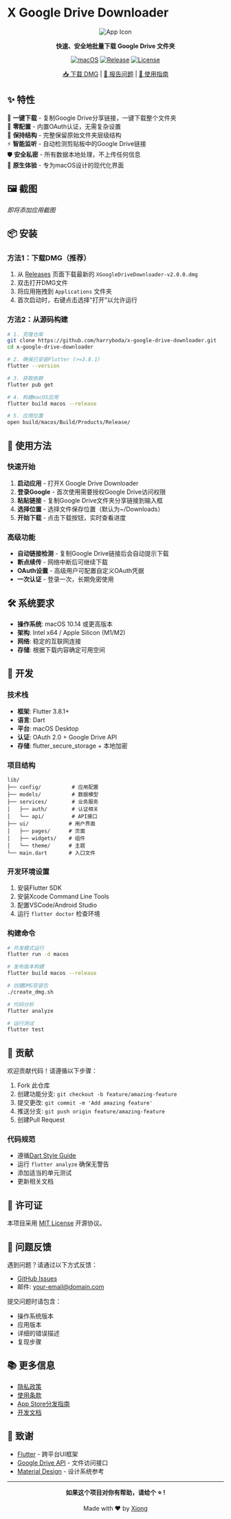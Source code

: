 # X Google Drive Downloader

<div align="center">

![App Icon](user_icon.png)

**快速、安全地批量下载 Google Drive 文件夹**

[![macOS](https://img.shields.io/badge/platform-macOS-blue.svg)](https://github.com/harryboda/x-google-drive-downloader)
[![Release](https://img.shields.io/github/v/release/harryboda/x-google-drive-downloader)](https://github.com/harryboda/x-google-drive-downloader/releases)
[![License](https://img.shields.io/github/license/harryboda/x-google-drive-downloader)](LICENSE)

[📥 下载 DMG](https://github.com/harryboda/x-google-drive-downloader/releases/latest) | [🐛 报告问题](https://github.com/harryboda/x-google-drive-downloader/issues) | [📖 使用指南](#使用方法)

</div>

## ✨ 特性

🚀 **一键下载** - 复制Google Drive分享链接，一键下载整个文件夹  
🔐 **零配置** - 内置OAuth认证，无需复杂设置  
💾 **保持结构** - 完整保留原始文件夹层级结构  
⚡ **智能监听** - 自动检测剪贴板中的Google Drive链接  
🛡️ **安全私密** - 所有数据本地处理，不上传任何信息  
🎨 **原生体验** - 专为macOS设计的现代化界面  

## 🖼️ 截图

*即将添加应用截图*

## 📦 安装

### 方法1：下载DMG（推荐）

1. 从 [Releases](https://github.com/harryboda/x-google-drive-downloader/releases) 页面下载最新的 `XGoogleDriveDownloader-v2.0.0.dmg`
2. 双击打开DMG文件
3. 将应用拖拽到 `Applications` 文件夹
4. 首次启动时，右键点击选择"打开"以允许运行

### 方法2：从源码构建

```bash
# 1. 克隆仓库
git clone https://github.com/harryboda/x-google-drive-downloader.git
cd x-google-drive-downloader

# 2. 确保已安装Flutter (>=3.8.1)
flutter --version

# 3. 获取依赖
flutter pub get

# 4. 构建macOS应用
flutter build macos --release

# 5. 应用位置
open build/macos/Build/Products/Release/
```

## 🚀 使用方法

### 快速开始

1. **启动应用** - 打开X Google Drive Downloader
2. **登录Google** - 首次使用需要授权Google Drive访问权限
3. **粘贴链接** - 复制Google Drive文件夹分享链接到输入框
4. **选择位置** - 选择文件保存位置（默认为~/Downloads）
5. **开始下载** - 点击下载按钮，实时查看进度

### 高级功能

- **自动链接检测** - 复制Google Drive链接后会自动提示下载
- **断点续传** - 网络中断后可继续下载
- **OAuth设置** - 高级用户可配置自定义OAuth凭据
- **一次认证** - 登录一次，长期免密使用

## 🛠️ 系统要求

- **操作系统**: macOS 10.14 或更高版本
- **架构**: Intel x64 / Apple Silicon (M1/M2)
- **网络**: 稳定的互联网连接
- **存储**: 根据下载内容确定可用空间

## 🔧 开发

### 技术栈

- **框架**: Flutter 3.8.1+
- **语言**: Dart
- **平台**: macOS Desktop
- **认证**: OAuth 2.0 + Google Drive API
- **存储**: flutter_secure_storage + 本地加密

### 项目结构

```
lib/
├── config/          # 应用配置
├── models/          # 数据模型
├── services/        # 业务服务
│   ├── auth/        # 认证相关
│   └── api/         # API接口
├── ui/             # 用户界面
│   ├── pages/      # 页面
│   ├── widgets/    # 组件
│   └── theme/      # 主题
└── main.dart       # 入口文件
```

### 开发环境设置

1. 安装Flutter SDK
2. 安装Xcode Command Line Tools
3. 配置VSCode/Android Studio
4. 运行 `flutter doctor` 检查环境

### 构建命令

```bash
# 开发模式运行
flutter run -d macos

# 发布版本构建
flutter build macos --release

# 创建DMG安装包
./create_dmg.sh

# 代码分析
flutter analyze

# 运行测试
flutter test
```

## 🤝 贡献

欢迎贡献代码！请遵循以下步骤：

1. Fork 此仓库
2. 创建功能分支: `git checkout -b feature/amazing-feature`
3. 提交更改: `git commit -m 'Add amazing feature'`
4. 推送分支: `git push origin feature/amazing-feature`
5. 创建Pull Request

### 代码规范

- 遵循[Dart Style Guide](https://dart.dev/guides/language/effective-dart)
- 运行 `flutter analyze` 确保无警告
- 添加适当的单元测试
- 更新相关文档

## 📄 许可证

本项目采用 [MIT License](LICENSE) 开源协议。

## 🐛 问题反馈

遇到问题？请通过以下方式反馈：

- [GitHub Issues](https://github.com/harryboda/x-google-drive-downloader/issues)
- 邮件: your-email@domain.com

提交问题时请包含：
- 操作系统版本
- 应用版本
- 详细的错误描述
- 复现步骤

## 📚 更多信息

- [隐私政策](docs/PRIVACY_POLICY.md)
- [使用条款](docs/TERMS_OF_SERVICE.md)
- [App Store分发指南](docs/APP_STORE_GUIDE.md)
- [开发文档](docs/)

## 🙏 致谢

- [Flutter](https://flutter.dev/) - 跨平台UI框架
- [Google Drive API](https://developers.google.com/drive) - 文件访问接口
- [Material Design](https://material.io/) - 设计系统参考

---

<div align="center">

**如果这个项目对你有帮助，请给个 ⭐️ !**

Made with ❤️ by [Xiong](https://github.com/harryboda)

</div>